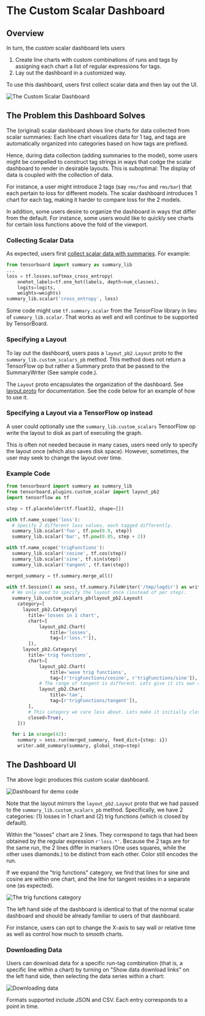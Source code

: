 # The Custom Scalar Dashboard

## Overview

In turn, the *custom* scalar dashboard lets users

1. Create line charts with custom combinations of runs and tags by assigning
each chart a list of regular expressions for tags.
2. Lay out the dashboard in a customized way.

To use this dashboard, users first collect scalar data and then lay out the UI.

![The Custom Scalar Dashboard](docs/overview.png)

## The Problem this Dashboard Solves

The (original) scalar dashboard shows line charts for data collected from scalar
summaries: Each line chart visualizes data for 1 tag, and tags are automatically
organized into categories based on how tags are prefixed.

Hence, during data collection (adding summaries to the model), some users might
be compelled to construct tag strings in ways that codge the scalar dashboard to
render in desirable layouts. This is suboptimal: The display of data is coupled
with the collection of data.

For instance, a user might introduce 2 tags (say `rms/foo` and `rms/bar`) that
each pertain to loss for different models. The scalar dashboard introduces 1
chart for each tag, making it harder to compare loss for the 2 models.

In addition, some users desire to organize the dashboard in ways that differ
from the default. For instance, some users would like to quickly see charts for
certain loss functions above the fold of the viewport.

### Collecting Scalar Data

As expected, users first
[collect scalar data with summaries](https://www.tensorflow.org/get_started/summaries_and_tensorboard).
For example:

```python
from tensorboard import summary as summary_lib
...
loss = tf.losses.softmax_cross_entropy(
    onehot_labels=tf.one_hot(labels, depth=num_classes),
    logits=logits,
    weights=weights)
summary_lib.scalar('cross_entropy', loss)
```

Some code might use `tf.summary.scalar` from the *TensorFlow* library in lieu of
`summary_lib.scalar`. That works as well and will continue to be supported by
TensorBoard.

### Specifying a Layout

To lay out the dashboard, users pass a `layout_pb2.Layout` proto to the
`summary_lib.custom_scalars_pb` method. This method does not return a TensorFlow
op but rather a Summary proto that be passed to the SummaryWriter (See sample
code.).

The `Layout` proto encapsulates the organization of the dashboard. See
[layout.proto](layout.proto) for documentation. See the code below for an
example of how to use it.

### Specifying a Layout via a TensorFlow op instead

A user could optionally use the `summary_lib.custom_scalars` TensorFlow op write
the layout to disk as part of executing the graph.

This is often not needed because in many cases, users need only to specify the
layout once (which also saves disk space). However, sometimes, the user may seek
to change the layout over time.

### Example Code

```python
from tensorboard import summary as summary_lib
from tensorboard.plugins.custom_scalar import layout_pb2
import tensorflow as tf

step = tf.placeholder(tf.float32, shape=[])

with tf.name_scope('loss'):
  # Specify 2 different loss values, each tagged differently.
  summary_lib.scalar('foo', tf.pow(0.9, step))
  summary_lib.scalar('bar', tf.pow(0.85, step + 2))

with tf.name_scope('trigFunctions'):
  summary_lib.scalar('cosine', tf.cos(step))
  summary_lib.scalar('sine', tf.sin(step))
  summary_lib.scalar('tangent', tf.tan(step))

merged_summary = tf.summary.merge_all()

with tf.Session() as sess, tf.summary.FileWriter('/tmp/logdir') as writer:
  # We only need to specify the layout once (instead of per step).
  summary_lib.custom_scalars_pb(layout_pb2.Layout(
    category=[
      layout_pb2.Category(
        title='losses in 1 chart',
        chart=[
            layout_pb2.Chart(
                title='losses',
                tag=[r'loss.*']),
        ]),
      layout_pb2.Category(
        title='trig functions',
        chart=[
            layout_pb2.Chart(
                title='wave trig functions',
                tag=[r'trigFunctions/cosine', r'trigFunctions/sine']),
            # The range of tangent is different. Lets give it its own chart.
            layout_pb2.Chart(
                title='tan',
                tag=[r'trigFunctions/tangent']),
        ],
        # This category we care less about. Lets make it initially closed.
        closed=True),
    ]))

  for i in xrange(42):
    summary = sess.run(merged_summary, feed_dict={step: i})
    writer.add_summary(summary, global_step=step)
```

## The Dashboard UI

The above logic produces this custom scalar dashboard.

![Dashboard for demo code](docs/sample_code_dashboard.png)

Note that the layout mirrors the `layout_pb2.Layout` proto that we had passed to
the `summary_lib.custom_scalars_pb` method. Specifically, we have 2 categories:
(1) losses in 1 chart and (2) trig functions (which is closed by default).

Within the "losses" chart are 2 lines. They correspond to tags that had been
obtained by the regular expression `r'loss.*'`. Because the 2 tags are for the
same run, the 2 lines differ in markers (One uses squares, while the other uses
diamonds.) to be distinct from each other. Color still encodes the run.

If we expand the "trig functions" category, we find that lines for sine and
cosine are within one chart, and the line for tangent resides in a separate one
(as expected).

![The trig functions category](docs/trig_functions.png)

The left hand side of the dashboard is identical to that of the normal scalar
dashboard and should be already familiar to users of that dashboard.

For instance, users can opt to change the X-axis to say wall or relative time as
well as control how much to smooth charts.

### Downloading Data

Users can download data for a specific run-tag combination (that is, a specific
line within a chart) by turning on "Show data download links" on the left hand
side, then selecting the data series within a chart:

![Downloading data](docs/download_data.png)

Formats supported include JSON and CSV. Each entry corresponds to a point in
time.

